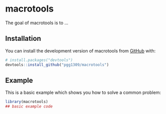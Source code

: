 
# macrotools

<!-- badges: start -->
<!-- badges: end -->

The goal of macrotools is to ...

## Installation

You can install the development version of macrotools from [GitHub](https://github.com/) with:

``` r
# install.packages("devtools")
devtools::install_github("pgg1309/macrotools")
```

## Example

This is a basic example which shows you how to solve a common problem:

``` r
library(macrotools)
## basic example code
```


